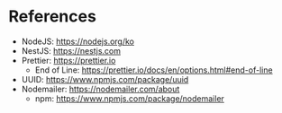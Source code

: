 # References

- NodeJS: https://nodejs.org/ko
- NestJS: https://nestjs.com
- Prettier: https://prettier.io
  - End of Line: https://prettier.io/docs/en/options.html#end-of-line
- UUID: https://www.npmjs.com/package/uuid
- Nodemailer: https://nodemailer.com/about
  - npm: https://www.npmjs.com/package/nodemailer
